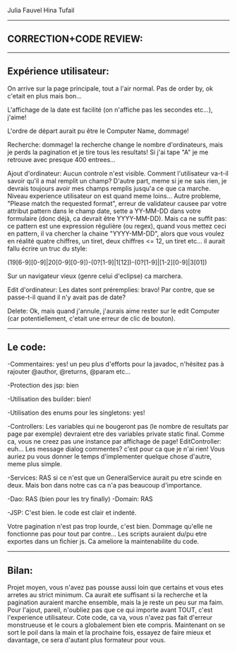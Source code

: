 Julia Fauvel Hina Tufail

------------------------------------------------------------------
CORRECTION+CODE REVIEW:
------------------------------------------------------------------

-------------------------
Expérience utilisateur:
-------------------------
On arrive sur la page principale, tout a l'air normal. Pas de order by, ok c'etait en plus mais bon...

L'affichage de la date est facilité (on n'affiche pas les secondes etc...), j'aime!

L'ordre de départ aurait pu être le Computer Name, dommage!

Recherche: dommage! la recherche change le nombre d'ordinateurs, mais je perds la pagination et je tire tous les resultats! Si j'ai tape "A" je me retrouve avec presque 400 entrees...

Ajout d'ordinateur: Aucun controle n'est visible. Comment l'utilisateur va-t-il savoir qu'il a mal remplit un champ?
D'autre part, meme si je ne sais rien, je devrais toujours avoir mes champs remplis jusqu'a ce que ca marche. 
Niveau experience utilisateur on est quand meme loins...
Autre probleme, "Please match the requested format", erreur de validateur causee par votre attribut pattern dans le champ date, sette a YY-MM-DD dans votre formulaire (donc déjà, ca devrait être YYYY-MM-DD). Mais ca ne suffit pas: ce pattern est une expression régulière (ou regex), quand vous mettez ceci en pattern, il va chercher la chaine "YYYY-MM-DD", alors que vous voulez en réalité quatre chiffres, un tiret, deux chiffres <= 12, un tiret etc... il aurait fallu écrire un truc du style:

(19[6-9][0-9]|20[0-9][0-9])\-(0?[1-9]|1[12])\-(0?[1-9]|[1-2][0-9]|3[01])

Sur un navigateur vieux (genre celui d'eclipse) ca marchera.

Edit d'ordinateur:
Les dates sont préremplies: bravo!
Par contre, que se passe-t-il quand il n'y avait pas de date?

Delete: Ok, mais quand j'annule, j'aurais aime rester sur le edit Computer (car potentiellement, c'etait une erreur de clic de bouton).

-------------------------
Le code:
-------------------------
-Commentaires: yes! un peu plus d'efforts pour la javadoc, n'hésitez pas à rajouter @author, @returns, @param etc...

-Protection des jsp: bien

-Utilisation des builder: bien!

-Utilisation des enums pour les singletons: yes!

-Controllers: Les variables qui ne bougeront pas (le nombre de resultats par page par exemple) devraient etre des variables private static final. Comme ca, vous ne creez pas une instance par affichage de page!
EditController: euh... Les message dialog commentes? c'est pour ca que je n'ai rien! Vous auriez pu vous donner le temps d'implementer quelque chose d'autre, meme plus simple.

-Services: RAS si ce n'est que un GeneralService aurait pu etre scinde en deux. Mais bon dans notre cas ca n'a pas beaucoup d'importance.

-Dao: RAS (bien pour les try finally)
-Domain: RAS

-JSP: C'est bien. le code est clair et indenté.

Votre pagination n'est pas trop lourde, c'est bien. Dommage qu'elle ne fonctionne pas pour tout par contre...
Les scripts auraient du/pu etre exportes dans un fichier js. Ca ameliore la maintenabilite du code.

-------------------------
Bilan: 
-------------------------
Projet moyen, vous n'avez pas pousse aussi loin que certains et vous etes arretes au strict minimum.
Ca aurait ete suffisant si la recherche et la pagination auraient marche ensemble, mais la je reste un peu sur ma faim. Pour l'ajout, pareil, n'oubliez pas que ce qui importe avant TOUT, c'est l'experience utilisateur.
Cote code, ca va, vous n'avez pas fait d'erreur monstrueuse et le cours a globalement bien ete compris. Maintenant on se sort le poil dans la main et la prochaine fois, essayez de faire mieux et davantage, ce sera d'autant plus formateur pour vous.
